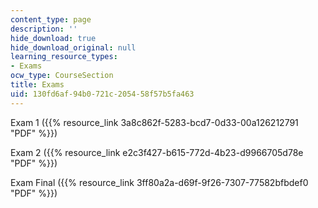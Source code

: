 ```yaml
---
content_type: page
description: ''
hide_download: true
hide_download_original: null
learning_resource_types:
- Exams
ocw_type: CourseSection
title: Exams
uid: 130fd6af-94b0-721c-2054-58f57b5fa463
---
```


Exam 1 ({{% resource_link 3a8c862f-5283-bcd7-0d33-00a126212791 "PDF" %}})

Exam 2 ({{% resource_link e2c3f427-b615-772d-4b23-d9966705d78e "PDF" %}})

Exam Final ({{% resource_link 3ff80a2a-d69f-9f26-7307-77582bfbdef0 "PDF" %}})